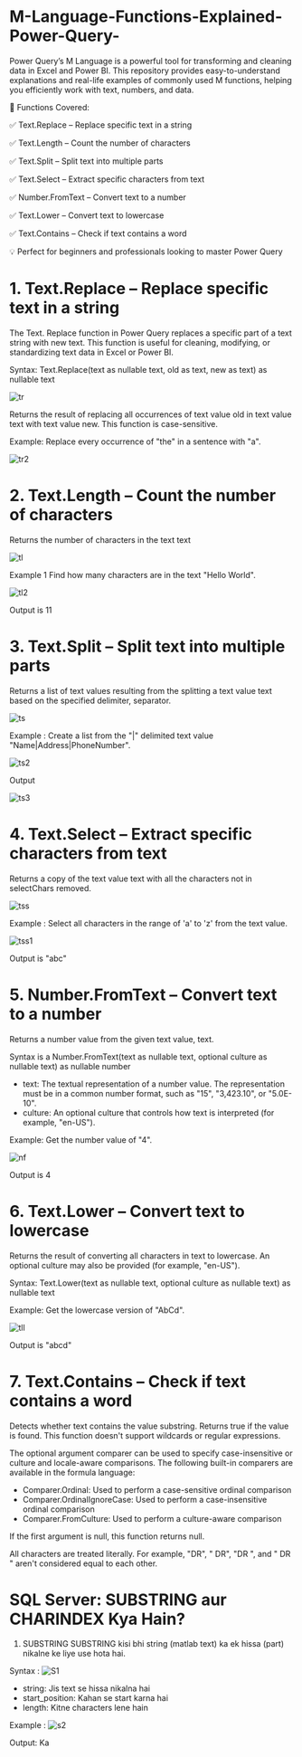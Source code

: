 # M-Language-Functions-Explained-Power-Query-
Power Query’s M Language is a powerful tool for transforming and cleaning data in Excel and Power BI. This repository provides easy-to-understand explanations and real-life examples of commonly used M functions, helping you efficiently work with text, numbers, and data.

📌 Functions Covered:

✅ Text.Replace – Replace specific text in a string

✅ Text.Length – Count the number of characters

✅ Text.Split – Split text into multiple parts

✅ Text.Select – Extract specific characters from text

✅ Number.FromText – Convert text to a number

✅ Text.Lower – Convert text to lowercase

✅ Text.Contains – Check if text contains a word

💡 Perfect for beginners and professionals looking to master Power Query

# 1. Text.Replace – Replace specific text in a string
 
The Text. Replace function in Power Query replaces a specific part of a text string with new text. This function is useful for cleaning, modifying, or standardizing text data in Excel or Power BI.

Syntax: Text.Replace(text as nullable text, old as text, new as text) as nullable text

![tr](https://github.com/user-attachments/assets/2cd06520-05b0-4934-8e11-5e129c392e9d)

Returns the result of replacing all occurrences of text value old in text value text with text value new. This function is case-sensitive.

Example: Replace every occurrence of "the" in a sentence with "a".

![tr2](https://github.com/user-attachments/assets/bf3b41a6-888a-4c7a-9a5f-69b690f518a9)

# 2. Text.Length – Count the number of characters

Returns the number of characters in the text text

![tl](https://github.com/user-attachments/assets/74f6981e-4417-4d70-8155-b027af842086)

Example 1 Find how many characters are in the text "Hello World".

![tl2](https://github.com/user-attachments/assets/cd5600da-cec9-4ea3-9826-01e63203a822)

Output is 11

# 3. Text.Split – Split text into multiple parts

Returns a list of text values resulting from the splitting a text value text based on the specified delimiter, separator.

![ts](https://github.com/user-attachments/assets/1dce78aa-2c60-4a96-9c6c-a7e2d960a480)

Example : Create a list from the "|" delimited text value "Name|Address|PhoneNumber".

![ts2](https://github.com/user-attachments/assets/17016e6c-4f43-4229-948d-637feffc4a6e)

Output

![ts3](https://github.com/user-attachments/assets/e9f307d9-27b1-42f0-933a-b52d033c919a)

# 4. Text.Select – Extract specific characters from text 

Returns a copy of the text value text with all the characters not in selectChars removed.

![tss](https://github.com/user-attachments/assets/7453f86a-8f7d-4ed5-8703-4efd4aa14415)

Example : Select all characters in the range of 'a' to 'z' from the text value.

![tss1](https://github.com/user-attachments/assets/8ad2671d-b1ba-46f6-85df-6220adf24b34)

Output is "abc"

# 5. Number.FromText – Convert text to a number

Returns a number value from the given text value, text.

Syntax is a Number.FromText(text as nullable text, optional culture as nullable text) as nullable number

   - text: The textual representation of a number value. The representation must be in a common number format, such as "15", "3,423.10", or "5.0E-10".
   - culture: An optional culture that controls how text is interpreted (for example, "en-US").

Example:  Get the number value of "4".

![nf](https://github.com/user-attachments/assets/5a01f93d-7fb1-4ea5-91cd-6b029efb3011)

Output is 4

# 6. Text.Lower – Convert text to lowercase

Returns the result of converting all characters in text to lowercase. An optional culture may also be provided (for example, "en-US").

Syntax: Text.Lower(text as nullable text, optional culture as nullable text) as nullable text

Example: Get the lowercase version of "AbCd".

![tll](https://github.com/user-attachments/assets/8a388e99-36a9-4458-b544-9f4b9387dbdd)

Output is "abcd"

# 7. Text.Contains – Check if text contains a word

Detects whether text contains the value substring. Returns true if the value is found. This function doesn't support wildcards or regular expressions.

The optional argument comparer can be used to specify case-insensitive or culture and locale-aware comparisons. The following built-in comparers are available in the formula language:

   - Comparer.Ordinal: Used to perform a case-sensitive ordinal comparison
   - Comparer.OrdinalIgnoreCase: Used to perform a case-insensitive ordinal comparison
   - Comparer.FromCulture: Used to perform a culture-aware comparison

If the first argument is null, this function returns null.

All characters are treated literally. For example, "DR", " DR", "DR ", and " DR " aren't considered equal to each other.

# SQL Server: SUBSTRING aur CHARINDEX Kya Hain?

1. SUBSTRING
SUBSTRING kisi bhi string (matlab text) ka ek hissa (part) nikalne ke liye use hota hai.

Syntax :   ![S1](https://github.com/user-attachments/assets/e5e7ec4f-67f7-4584-a8f3-513ad779a8b1)

   - string: Jis text se hissa nikalna hai
   - start_position: Kahan se start karna hai
   - length: Kitne characters lene hain

Example : ![s2](https://github.com/user-attachments/assets/6727ad7c-5359-49d8-b811-b256d0dce568)

Output: Ka
